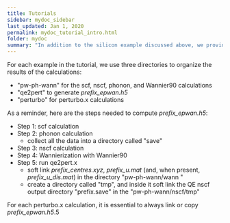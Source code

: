```yaml
---
title: Tutorials
sidebar: mydoc_sidebar
last_updated: Jan 1, 2020
permalink: mydoc_tutorial_intro.html
folder: mydoc
summary: "In addition to the silicon example discussed above, we provide several tutorial examples to explore the various capabilities of Perturbo. Before starting this tutorial, please read the sections on perturbo.x and qe2pert.x of this manual."
---
```


For each example in the tutorial, we use three directories to organize the results of the calculations: 

* "pw-ph-wann" for the scf, nscf, phonon, and Wannier90 calculations
* "qe2pert" to generate _prefix\_epwan.h5_
* "perturbo" for perturbo.x calculations

As a reminder, here are the steps needed to compute _prefix\_epwan.h5_:

* Step 1: scf calculation
* Step 2: phonon calculation
  * collect all the data into a directory called "save" 
* Step 3: nscf calculation
* Step 4: Wannierization with Wannier90 
* Step 5: run qe2pert.x
  - soft link _prefix\_centres.xyz_, _prefix\_u.mat_ (and, when present, _prefix\_u\_dis.mat_) in the directory "pw-ph-wann/wann "
  - create a directory called "tmp", and inside it soft link the QE nscf output directory "prefix.save" in the  "pw-ph-wann/nscf/tmp"

For each perturbo.x calculation, it is essential to always link or copy _prefix\_epwan.h5_.5





